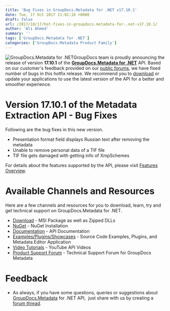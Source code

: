```yaml
---
title: 'Bug Fixes in GroupDocs.Metadata for .NET v17.10.1'
date: Tue, 17 Oct 2017 11:02:16 +0000
draft: false
url: /2017/10/17/hot-fixes-in-groupdocs.metadata-for-.net-v17.10.1/
author: 'Ali Ahmed'
summary: ''
tags: ['GroupDocs.Metadata for .NET']
categories: ['GroupDocs.Metadata Product Family']
---
```


![GroupDocs.Metadata for .NET](http://blog.groupdocs.com/wp-content/uploads/sites/4/2017/06/groupdocs-metadata-net.png "GroupDocs-Metadata-theme-100x100")GroupDocs team is proudly announcing the release of version **17.10.1** of the [**GroupDocs.Metadata for .NET**](http://www.groupdocs.com/products/metadata/net) API. Based on our customer's feedback provided on our [public forums](https://forum.groupdocs.com/c/metadata), we have fixed number of bugs in this hotfix release. We recommend you to [download](https://downloads.groupdocs.com/metadata/net/new-releases/groupdocs.metadata-for-.net-17.10.1/) or update your applications to use the latest version of the API for a better and smoother experience.

# Version 17.10.1 of the Metadata Extraction API - Bug Fixes

Following are the bug fixes in this new version.

*   Presentation format field displays Russian text after removing the metadata
*   Unable to remove personal data of a TIF file
*   TIF file gets damaged with getting info of XmpSchemes

For details about the features supported by the API, please visit [Features Overview](https://docs.groupdocs.com/display/metadatanet/Features+Overview).

# Available Channels and Resources

Here are a few channels and resources for you to download, learn, try and get technical support on GroupDocs.Metadata for .NET.

*   [Download](https://downloads.groupdocs.com/metadata/net/new-releases/groupdocs.metadata-for-.net-17.10.1/ "GroupDocs.Metadata MSI") - MSI Package as well as Zipped DLLs
*   [NuGet](https://www.nuget.org/packages/GroupDocs.Metadata/ "GroupDocs.Metadata Nuget Package") - NuGet Installation
*   [Documentation](https://docs.groupdocs.com/display/metadatanet/Getting+Started "Metadata API documentation") - API Documentation
*   [Examples/Plugins/Showcases](https://github.com/groupdocs-metadata/GroupDocs.Metadata-for-.NET/tree/master/Examples "How to use Metadata API") - Source Code Examples, Plugins, and Metadata Editor Application
*   [Video Tutorials](https://www.youtube.com/watch?v=hOJ0eOtuWUs&list=PL25CTxMCj5vOw2EECdY7g2z4O2odafxC_ "Metadata API YouTube Tutorials") - YouTube API Videos
*   [Product Support Forum](https://forum.groupdocs.com/c/metadata) - Technical Support Forum for GroupDocs Metadata

# Feedback

*   As always, if you have some questions, queries or suggestions about [GroupDocs.Metadata](http://www.groupdocs.com/products/metadata/net ".NET Metadata API") for .NET API,  just share with us by creating a [forum thread](https://forum.groupdocs.com/c/metadata).





